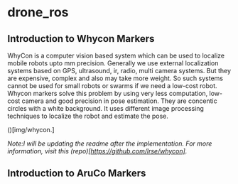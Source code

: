 # drone_ros

## Introduction to Whycon Markers
WhyCon is a computer vision based system which can be used to localize mobile robots upto mm precision. Generally we use external localization systems based on GPS, ultrasound, ir, radio, multi camera systems. But they are expensive, complex and also may take more weight. So such systems cannot be used for small robots or swarms if we need a low-cost robot. 
Whycon markers solve this problem by using very less computation, low-cost camera and good precision in pose estimation. They are concentic circles with  a white background. It uses different image processing techniques to localize the robot and estimate the pose.

()[img/whycon.]

*Note:I will be updating the readme after the implementation. For more information, visit this (repo)[https://github.com/lrse/whycon].*





## Introduction to AruCo Markers
